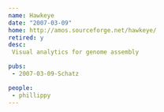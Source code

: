 ```yaml
---
name: Hawkeye
date: "2007-03-09"
home: http://amos.sourceforge.net/hawkeye/
retired: y
desc:
 Visual analytics for genome assembly

pubs:
 - 2007-03-09-Schatz

people:
 - phillippy
---
```

